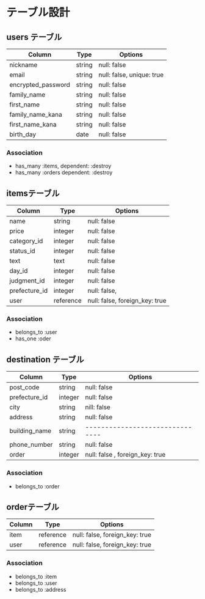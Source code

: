 # テーブル設計


## users テーブル

| Column             | Type   | Options                   |
| ------------------ | ------ | ------------------------- |
| nickname           | string | null: false               |
| email              | string | null: false, unique: true |
| encrypted_password | string | null: false               |
| family_name        | string | null: false               |
| first_name         | string | null: false               |
| family_name_kana   | string | null: false               |
| first_name_kana    | string | null: false               |
| birth_day          | date   | null: false               |

### Association
- has_many :items, dependent: :destroy
- has_many :orders dependent: :destroy


## itemsテーブル

| Column        | Type      | Options                        |
| ------------- | --------- | ------------------------------ |
| name          | string    | null: false                    |
| price         | integer   | null: false                    |
| category_id   | integer   | null: false                    |
| status_id     | integer   | null: false                    |
| text          | text      | null: false                    |
| day_id        |	integer   |	null: false                    |
| judgment_id   | integer   | null: false                    |
| prefecture_id |	integer   |	null: false,                   |
| user          |	reference	| null: false, foreign_key: true |

### Association
- belongs_to :user 
- has_one :oder

## destination テーブル

| Column           | Type    | Options                         |
| ---------------- | ------- | ------------------------------- |
| post_code        | string  | null: false                     |
| prefecture_id    | integer | null: false                     |
| city             | string  | nill: false                     |
| address          | string  | null: false                     |
| building_name    | string  | ------------------------------- |
| phone_number     | string  | null: false                     |
| order            | integer | null: false , foreign_key: true |

### Association
- belongs_to :order 

## orderテーブル
| Column | Type      | Options                        |
| ------ | --------- | ------------------------------ |
| item   | reference | null: false, foreign_key: true |
| user   | reference | null: false, foreign_key: true |

### Association
- belongs_to :item
- belongs_to :user
- belongs_to :address